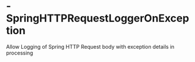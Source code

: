 # -SpringHTTPRequestLoggerOnException
Allow Logging of Spring HTTP Request body with exception details in processing
